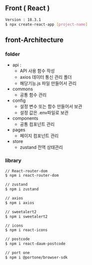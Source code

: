 
## Front ( React )
```bash
Version : 18.3.1
$ npx create-react-app [project-name]
```

## front-Architecture
### folder
- api :
  - API 사용 함수 작성
  - axios 데이터 통신 관리 폴더 
  - 해당기능.js 파일 만들어서 관리
- commons
  - 공통 함수 관리
- config
  - 설정 변수 또는 함수 만들어서 보관
  - 설정 값은 .env파일로 보관
- components
  - 공통 컴포넌트 관리
- pages
  - 페이지 컴포넌트 관리
- store
  - zustand 전역 상태관리



### library
``` bash
// React-router-dom
$ npm i react-router-dom

// zustand
$ npm i zustand

// axios
$ npm i axios

// sweetalert2
$ npm i sweetalert2

// icons
$ npm i react-icons

// postcode
$ npm i react-daum-postcode

// port one
$ npm i @portone/browser-sdk

```
